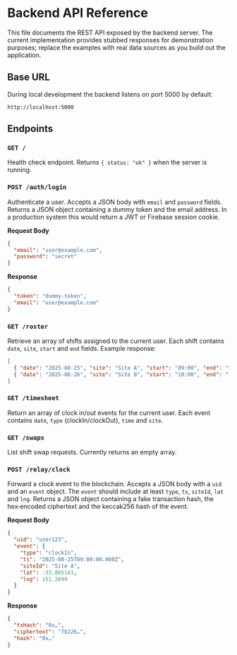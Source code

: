 # Backend API Reference

This file documents the REST API exposed by the backend server.  The
current implementation provides stubbed responses for demonstration
purposes; replace the examples with real data sources as you build
out the application.

## Base URL

During local development the backend listens on port 5000 by default:

```
http://localhost:5000
```

## Endpoints

### `GET /`

Health check endpoint.  Returns `{ status: "ok" }` when the server is
running.

### `POST /auth/login`

Authenticate a user.  Accepts a JSON body with `email` and
`password` fields.  Returns a JSON object containing a dummy token
and the email address.  In a production system this would return a
JWT or Firebase session cookie.

**Request Body**

```json
{
  "email": "user@example.com",
  "password": "secret"
}
```

**Response**

```json
{
  "token": "dummy-token",
  "email": "user@example.com"
}
```

### `GET /roster`

Retrieve an array of shifts assigned to the current user.  Each shift
contains `date`, `site`, `start` and `end` fields.  Example
response:

```json
[
  { "date": "2025-08-25", "site": "Site A", "start": "09:00", "end": "17:00" },
  { "date": "2025-08-26", "site": "Site B", "start": "10:00", "end": "18:00" }
]
```

### `GET /timesheet`

Return an array of clock in/out events for the current user.  Each
event contains `date`, `type` (clockIn/clockOut), `time` and `site`.

### `GET /swaps`

List shift swap requests.  Currently returns an empty array.

### `POST /relay/clock`

Forward a clock event to the blockchain.  Accepts a JSON body with a
`uid` and an `event` object.  The `event` should include at least
`type`, `ts`, `siteId`, `lat` and `lng`.  Returns a JSON object
containing a fake transaction hash, the hex‑encoded ciphertext and
the keccak256 hash of the event.

**Request Body**

```json
{
  "uid": "user123",
  "event": {
    "type": "clockIn",
    "ts": "2025-08-25T09:00:00.000Z",
    "siteId": "Site A",
    "lat": -33.865143,
    "lng": 151.2099
  }
}
```

**Response**

```json
{
  "txHash": "0x…",
  "ciphertext": "7b226…",
  "hash": "0x…"
}
```